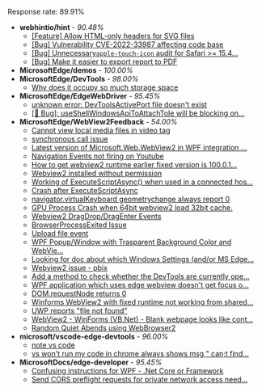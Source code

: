 Response rate: 89.91%

* **webhintio/hint** - _90.48%_
  * [[Feature] Allow HTML-only headers for SVG files](https://github.com/webhintio/hint/issues/5281)
  * [[Bug] Vulnerability CVE-2022-33987 affecting code base](https://github.com/webhintio/hint/issues/5260)
  * [[Bug] Unnecessary`apple-touch-icon` audit for Safari >= 15.4...](https://github.com/webhintio/hint/issues/5256)
  * [[Bug] Make it easier to export report to PDF](https://github.com/webhintio/hint/issues/5217)
* **MicrosoftEdge/demos** - _100.00%_
* **MicrosoftEdge/DevTools** - _98.00%_
  * [Why does it occupy so much storage space](https://github.com/MicrosoftEdge/DevTools/issues/89)
* **MicrosoftEdge/EdgeWebDriver** - _95.45%_
  * [unknown error: DevToolsActivePort file doesn't exist](https://github.com/MicrosoftEdge/EdgeWebDriver/issues/44)
  * [[🐛 Bug]: useShellWindowsApiToAttachToIe will be blocking on...](https://github.com/MicrosoftEdge/EdgeWebDriver/issues/34)
* **MicrosoftEdge/WebView2Feedback** - _54.00%_
  * [Cannot view local media files in video tag](https://github.com/MicrosoftEdge/WebView2Feedback/issues/2679)
  * [synchronous call issue](https://github.com/MicrosoftEdge/WebView2Feedback/issues/2678)
  * [Latest version of Microsoft.Web.WebView2 in WPF integration ...](https://github.com/MicrosoftEdge/WebView2Feedback/issues/2676)
  * [Navigation Events not firing on Youtube](https://github.com/MicrosoftEdge/WebView2Feedback/issues/2675)
  * [How to get webview2 runtime earlier fixed version is 100.0.1...](https://github.com/MicrosoftEdge/WebView2Feedback/issues/2673)
  * [Webview2 installed without permission](https://github.com/MicrosoftEdge/WebView2Feedback/issues/2670)
  * [Working of ExecuteScriptAsync() when used in a connected hos...](https://github.com/MicrosoftEdge/WebView2Feedback/issues/2669)
  * [Crash after ExecuteScriptAsync](https://github.com/MicrosoftEdge/WebView2Feedback/issues/2668)
  * [navigator.virtualKeyboard geometrychange always report 0](https://github.com/MicrosoftEdge/WebView2Feedback/issues/2663)
  * [GPU Process Crash when 64bit webview2 load 32bit cache.](https://github.com/MicrosoftEdge/WebView2Feedback/issues/2662)
  * [Webview2 DragDrop/DragEnter Events](https://github.com/MicrosoftEdge/WebView2Feedback/issues/2658)
  * [BrowserProcessExited Issue](https://github.com/MicrosoftEdge/WebView2Feedback/issues/2656)
  * [Upload file event](https://github.com/MicrosoftEdge/WebView2Feedback/issues/2650)
  * [WPF Popup/Window with Trasparent Background Color and WebVie...](https://github.com/MicrosoftEdge/WebView2Feedback/issues/2648)
  * [Looking for doc about which Windows Settings (and/or MS Edge...](https://github.com/MicrosoftEdge/WebView2Feedback/issues/2646)
  * [Webview2 issue - pbix](https://github.com/MicrosoftEdge/WebView2Feedback/issues/2674)
  * [Add a method to check whether the DevTools are currently ope...](https://github.com/MicrosoftEdge/WebView2Feedback/issues/2657)
  * [ WPF application which uses edge webview doesn't get focus o...](https://github.com/MicrosoftEdge/WebView2Feedback/issues/2653)
  * [DOM.requestNode returns 0](https://github.com/MicrosoftEdge/WebView2Feedback/issues/2643)
  * [Winforms WebView2 with fixed runtime not working from shared...](https://github.com/MicrosoftEdge/WebView2Feedback/issues/2641)
  * [UWP reports "file not found"](https://github.com/MicrosoftEdge/WebView2Feedback/issues/2640)
  * [WebView2 - WinForms (VB.Net) - Blank webpage looks like cont...](https://github.com/MicrosoftEdge/WebView2Feedback/issues/2635)
  * [Random Quiet Abends using WebBrowser2](https://github.com/MicrosoftEdge/WebView2Feedback/issues/2627)
* **microsoft/vscode-edge-devtools** - _96.00%_
  * [note vs code](https://github.com/microsoft/vscode-edge-devtools/issues/1148)
  * [vs won't run my code in chrome always shows msg " can;t find...](https://github.com/microsoft/vscode-edge-devtools/issues/1147)
* **MicrosoftDocs/edge-developer** - _95.45%_
  * [Confusing instructions for WPF - .Net Core or Framework](https://github.com/MicrosoftDocs/edge-developer/issues/2123)
  * [Send CORS preflight requests for private network access need...](https://github.com/MicrosoftDocs/edge-developer/issues/2121)